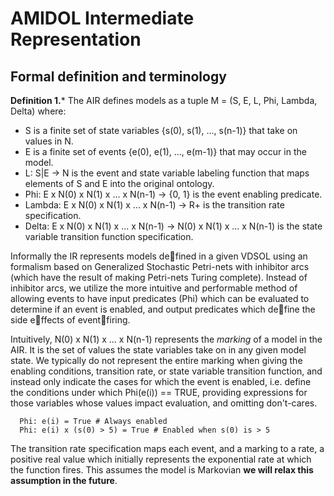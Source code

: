 # AMIDOL Intermediate Representation
## Formal definition and terminology

**Definition 1.*** The AIR defines models as a tuple M = (S, E, L, Phi, Lambda, Delta) where:
* S is a finite set of state variables {s(0), s(1), ..., s(n-1)} that take on values in N.
* E is a finite set of events {e(0), e(1), ..., e(m-1)} that may occur in the model.
* L: S|E -> N is the event and state variable labeling function that maps elements of S and E into the original ontology.
* Phi: E x N(0) x N(1) x ... x N(n-1) -> {0, 1} is the event enabling predicate.
* Lambda: E x N(0) x N(1) x ... x N(n-1) -> R+ is the transition rate specification.
* Delta: E x N(0) x N(1) x ... x N(n-1) -> N(0) x N(1) x ... x N(n-1) is the state variable transition function specification.

Informally the IR represents models defined in a given VDSOL using an formalism based on Generalized Stochastic Petri-nets with inhibitor arcs (which have the result of making Petri-nets Turing complete). Instead of inhibitor arcs, we utilize the more intuitive and performable method of allowing events to have input predicates (Phi) which can be evaluated to determine if an event is enabled, and output predicates which define the side effects of eventfiring.

Intuitively, N(0) x N(1) x ... x N(n-1) represents the *marking* of a model in the AIR.  It is the set of values the state variables take on in any given model state.  We typically do not represent the entire marking when giving the enabling conditions, transition rate, or state variable transition function, and instead only indicate the cases for which the event is enabled, i.e. define the conditions under which Phi(e(i)) == TRUE, providing expressions for those variables whose values impact evaluation, and omitting don't-cares.

```
  Phi: e(i) = True # Always enabled
  Phi: e(i) x (s(0) > 5) = True # Enabled when s(0) is > 5
```

The transition rate specification maps each event, and a marking to a rate, a positive real value which initially represents the exponential rate at which the function fires.  This assumes the model is Markovian **we will relax this assumption in the future**.
